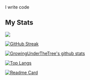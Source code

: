 I write code
## My Stats
![](https://komarev.com/ghpvc/?username=GrowingUnderTheTree) <br />

[![GitHub Streak](https://streak-stats.demolab.com/?user=GrowingUnderTheTree)](https://git.io/streak-stats)

[![GrowingUnderTheTree's github stats](https://github-readme-stats-vyhs.vercel.app/api?username=GrowingUnderTheTree&theme=dracula&count_private=true)](https://github.com/anuraghazra/github-readme-stats)

[![Top Langs](https://github-readme-stats-vyhs.vercel.app/api/top-langs/?username=GrowingUnderTheTree&layout=compact&theme=radical&hide=jupyter%20notebook&exclude_repo=AetheriaDiscord,mcp_1.12.2)](https://github.com/anuraghazra/github-readme-stats)

[![Readme Card](https://github-readme-stats.vercel.app/api/pin/?username=GrowingUnderTheTreea&repo=cpp-tools)](https://github.com/GrowingUnderTheTree/cpp-tools)
